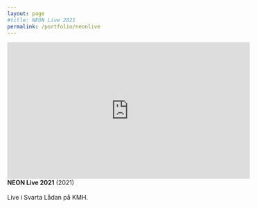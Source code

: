 ```yaml
---
layout: page
#title: NEON Live 2021
permalink: /portfolio/neonlive
---
```


<iframe width="560" height="315" src="https://www.youtube-nocookie.com/embed/f_rqkpuib60" title="YouTube video player" frameborder="0" allow="accelerometer; autoplay; clipboard-write; encrypted-media; gyroscope; picture-in-picture; web-share" allowfullscreen></iframe><strong>NEON Live 2021</strong> (2021)<br><br>Live i Svarta Lådan på KMH.
